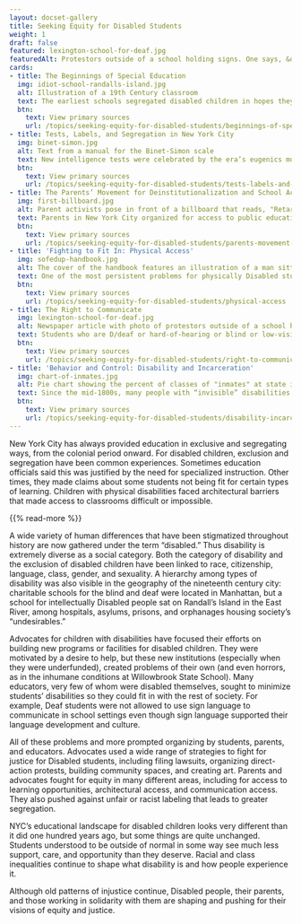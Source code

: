 ```yaml
---
layout: docset-gallery
title: Seeking Equity for Disabled Students
weight: 1
draft: false
featured: lexington-school-for-deaf.jpg
featuredAlt: Protestors outside of a school holding signs. One says, &quot;Deaf CEO Now!&quot;
cards:
- title: The Beginnings of Special Education
  img: idiot-school-randalls-island.jpg
  alt: Illustration of a 19th Century classroom
  text: The earliest schools segregated disabled children in hopes they could attend school with nonDisabled students or fit in with society as adults.
  btn:
    text: View primary sources
    url: /topics/seeking-equity-for-disabled-students/beginnings-of-special-ed
- title: Tests, Labels, and Segregation in New York City
  img: binet-simon.jpg
  alt: Text from a manual for the Binet-Simon scale
  text: New intelligence tests were celebrated by the era’s eugenics movement and used to keep students out of public schools.
  btn:
    text: View primary sources
    url: /topics/seeking-equity-for-disabled-students/tests-labels-and-segregation
- title: The Parents’ Movement for Deinstitutionalization and School Access
  img: first-billboard.jpg
  alt: Parent activists pose in front of a billboard that reads, "Retarded Children Can be Helped! They need Research, Schools, Clinics. Give to the Association for the Help of Retarded Children
  text: Parents in New York City organized for access to public education for their children, and more funding for care.
  btn:
    text: View primary sources
    url: /topics/seeking-equity-for-disabled-students/parents-movement-deinstitutionalization
- title: 'Fighting to Fit In: Physical Access'
  img: sofedup-handbook.jpg
  alt: The cover of the handbook features an illustration of a man sitting in a wheelchair facing forward with arms outstretched to the side. His hands push apart the words, “handi” and “capped.”
  text: One of the most persistent problems for physically Disabled students seeking education is the lack of wheelchair accessible schools. 
  btn:
    text: View primary sources
    url: /topics/seeking-equity-for-disabled-students/physical-access
- title: The Right to Communicate
  img: lexington-school-for-deaf.jpg
  alt: Newspaper article with photo of protestors outside of a school holding signs. One reads, "Deaf CEO Now"
  text: Students who are D/deaf or hard-of-hearing or blind or low-vision need information in accessible formats, and students who are learning English have struggled to communicate.
  btn:
    text: View primary sources
    url: /topics/seeking-equity-for-disabled-students/right-to-communicate
- title: 'Behavior and Control: Disability and Incarceration'
  img: chart-of-inmates.jpg
  alt: Pie chart showing the percent of classes of "inmates" at state institutions 
  text: Since the mid-1800s, many people with “invisible” disabilities like intellectual or mental health disabilities have ended up in prisons and juvenile reform centers. 
  btn:
    text: View primary sources
    url: /topics/seeking-equity-for-disabled-students/disability-incarceration/
---
```

New York City has always provided education in exclusive and segregating ways, from the colonial period onward. For disabled children, exclusion and segregation have been common experiences. Sometimes education officials said this was justified by the need for specialized instruction. Other times, they made claims about some students not being fit for certain types of learning. Children with physical disabilities faced architectural barriers that made access to classrooms difficult or impossible.

{{% read-more %}}

A wide variety of human differences that have been stigmatized throughout history are now gathered under the term “disabled.” Thus disability is extremely diverse as a social category. Both the category of disability and the exclusion of disabled children have been linked to race, citizenship, language, class, gender, and sexuality. A hierarchy among types of disability was also visible in the geography of the nineteenth century city: charitable schools for the blind and deaf were located in Manhattan, but a school for intellectually Disabled people sat on Randall’s Island in the East River, among hospitals, asylums, prisons, and orphanages housing society’s “undesirables.”

Advocates for children with disabilities have focused their efforts on building new programs or facilities for disabled children. They were motivated by a desire to help, but these new institutions (especially when they were underfunded), created problems of their own (and even horrors, as in the inhumane conditions at Willowbrook State School). Many educators, very few of whom were disabled themselves, sought to minimize students’ disabilities so they could fit in with the rest of society. For example, Deaf students were not allowed to use sign language to communicate in school settings even though sign language supported their language development and culture.

All of these problems and more prompted organizing by students, parents, and educators. Advocates used a wide range of strategies to fight for justice for Disabled students, including filing lawsuits, organizing direct-action protests, building community spaces, and creating art. Parents and advocates fought for equity in many different areas, including for access to learning opportunities, architectural access, and communication access. They also pushed against unfair or racist labeling that leads to greater segregation.

NYC’s educational landscape for disabled children looks very different than it did one hundred years ago, but some things are quite unchanged. Students understood to be outside of normal in some way see much less support, care, and opportunity than they deserve. Racial and class inequalities continue to shape what disability is and how people experience it.  

Although old patterns of injustice continue, Disabled people, their parents, and those working in solidarity with them are shaping and pushing for their visions of equity and justice.
